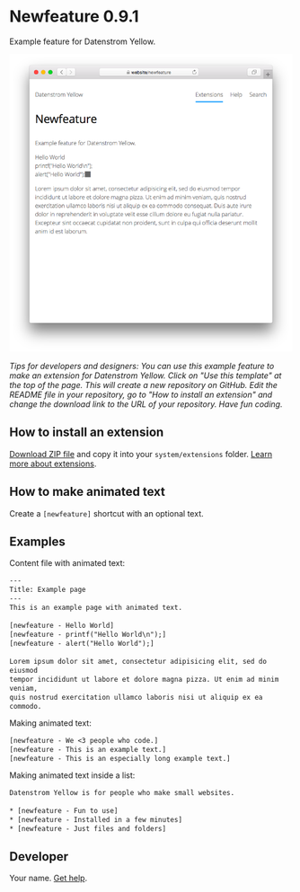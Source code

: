 # Newfeature 0.9.1

Example feature for Datenstrom Yellow.

<p align="center"><img src="SCREENSHOT.png" alt="Screenshot"></p>

*Tips for developers and designers: You can use this example feature to make an extension for Datenstrom Yellow. Click on "Use this template" at the top of the page. This will create a new repository on GitHub. Edit the README file in your repository, go to "How to install an extension" and change the download link to the URL of your repository. Have fun coding.*

## How to install an extension

[Download ZIP file](https://github.com/datenstrom/yellow-newfeature/archive/refs/heads/main.zip) and copy it into your `system/extensions` folder. [Learn more about extensions](https://github.com/annaesvensson/yellow-update).

## How to make animated text

Create a `[newfeature]` shortcut with an optional text. 

## Examples

Content file with animated text:

    ---
    Title: Example page
    ---
    This is an example page with animated text.

    [newfeature - Hello World]
    [newfeature - printf("Hello World\n");]
    [newfeature - alert("Hello World");]  

    Lorem ipsum dolor sit amet, consectetur adipisicing elit, sed do eiusmod 
    tempor incididunt ut labore et dolore magna pizza. Ut enim ad minim veniam, 
    quis nostrud exercitation ullamco laboris nisi ut aliquip ex ea commodo.

Making animated text:

    [newfeature - We <3 people who code.]
    [newfeature - This is an example text.]
    [newfeature - This is an especially long example text.]  

Making animated text inside a list:

    Datenstrom Yellow is for people who make small websites.
    
    * [newfeature - Fun to use]
    * [newfeature - Installed in a few minutes]
    * [newfeature - Just files and folders]

## Developer

Your name. [Get help](https://datenstrom.se/yellow/help/).
